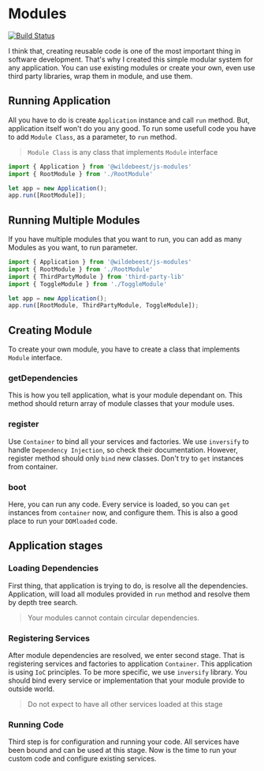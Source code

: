 # Modules

[![Build Status](https://travis-ci.com/pipan/js-modules.svg?branch=master)](https://travis-ci.com/pipan/js-modules)

I think that, creating reusable code is one of the most important thing in software development. That's why I created this simple modular system for any application. You can use existing modules or create your own, even use third party libraries, wrap them in module, and use them.

## Running Application

All you have to do is create `Application` instance and call `run` method. But, application itself won't do you any good. To run some usefull code you have to add `Module Class`, as a parameter, to `run` method.

> `Module Class` is any class that implements `Module` interface

```js
import { Application } from '@wildebeest/js-modules'
import { RootModule } from './RootModule'

let app = new Application();
app.run([RootModule]);
```

## Running Multiple Modules

If you have multiple modules that you want to run, you can add as many Modules as you want, to run parameter.

```js
import { Application } from '@wildebeest/js-modules'
import { RootModule } from './RootModule'
import { ThirdPartyModule } from 'third-party-lib'
import { ToggleModule } from './ToggleModule'

let app = new Application();
app.run([RootModule, ThirdPartyModule, ToggleModule]);
```

## Creating Module

To create your own module, you have to create a class that implements `Module` interface. 

### getDependencies

This is how you tell application, what is your module dependant on. This method should return array of module classes that your module uses.

### register

Use `Container` to bind all your services and factories. We use `inversify` to handle `Dependency Injection`, so check their documentation. However, register method should only `bind` new classes. Don't try to `get` instances from container.

### boot

Here, you can run any code. Every service is loaded, so you can `get` instances from `container` now, and configure them. This is also a good place to run your `DOMloaded` code.

## Application stages

### Loading Dependencies

First thing, that application is trying to do, is resolve all the dependencies. Application, will load all modules provided in `run` method and resolve them by depth tree search.

> Your modules cannot contain circular dependencies.

### Registering Services

After module dependencies are resolved, we enter second stage. That is registering services and factories to application `Container`. This application is using `IoC` principles. To be more specific, we use `inversify` library. You should bind every service or implementation that your module provide to outside world.

> Do not expect to have all other services loaded at this stage

### Running Code

Third step is for configuration and running your code. All services have been bound and can be used at this stage. Now is the time to run your custom code and configure existing services.